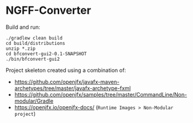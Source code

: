# NGFF-Converter

Build and run:

    ./gradlew clean build
    cd build/distributions
    unzip *.zip
    cd bfconvert-gui2-0.1-SNAPSHOT
    ./bin/bfconvert-gui2


Project skeleton created using a combination of:

- https://github.com/openjfx/javafx-maven-archetypes/tree/master/javafx-archetype-fxml
- https://github.com/openjfx/samples/tree/master/CommandLine/Non-modular/Gradle
- https://openjfx.io/openjfx-docs/ (`Runtime Images > Non-Modular project`)
